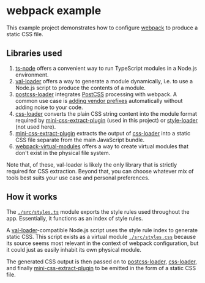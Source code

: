 # webpack example

This example project demonstrates how to configure
[webpack](https://webpack.js.org) to produce a static CSS file.

## Libraries used
1. [ts-node](https://github.com/TypeStrong/ts-node) offers a convenient way to
   run TypeScript modules in a Node.js environment.
2. [val-loader](https://webpack.js.org/loaders/val-loader) offers a way to
   generate a module dynamically, i.e. to use a Node.js script to produce the
   contents of a module.
3. [postcss-loader](https://webpack.js.org/loaders/postcss-loader)
   integrates [PostCSS](https://postcss.org) processing with webpack. A common
   use case is
   [adding vendor prefixes](https://github.com/postcss/autoprefixer)
   automatically without adding noise to your code.
4. [css-loader](https://webpack.js.org/loaders/css-loader) converts the plain
   CSS string content into the module format required by
   [mini-css-extract-plugin](https://webpack.js.org/plugins/mini-css-extract-plugin)
   (used in this project) or
   [style-loader](https://webpack.js.org/loaders/style-loader) (not used here).
5. [mini-css-extract-plugin](https://webpack.js.org/plugins/mini-css-extract-plugin)
   extracts the output of
   [css-loader](https://webpack.js.org/loaders/css-loader) into a static CSS
   file separate from the main JavaScript bundle.
6. [webpack-virtual-modules](http://github.com/sysgears/webpack-virtual-modules)
   offers a way to create virtual modules that don't exist in the physical file
   system.

Note that, of these, val-loader is likely the only library that is strictly
required for CSS extraction. Beyond that, you can choose whatever mix of tools
best suits your use case and personal preferences.

## How it works

The [`./src/styles.ts`](./src/styles.ts) module exports the style rules used
throughout the app. Essentially, it functions as an index of style rules.

A [val-loader](https://webpack.js.org/loaders/val-loader)-compatible Node.js
script uses the style rule index to generate static CSS. This script exists as
a virtual module [`./src/styles.css`](./webpack.config.js#L43-L89) because its
source seems most relevant in the context of webpack configuration, but it could
just as easily inhabit its own physical module.

The generated CSS output is then passed on to
[postcss-loader](https://webpack.js.org/loaders/postcss-loader),
[css-loader](https://webpack.js.org/loaders/css-loader), and finally
[mini-css-extract-plugin](https://webpack.js.org/plugins/mini-css-extract-plugin)
to be emitted in the form of a static CSS file.
